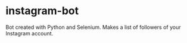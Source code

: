 # instagram-bot
Bot created with Python and Selenium. Makes a list of followers of your Instagram account.
